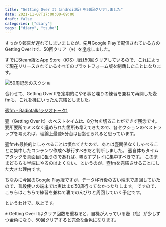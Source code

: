 ```yaml
---
title: "Getting Over It（android版）を50回クリアしました"
date: 2021-11-07T17:00:00+09:00
draft: false
categories: ["diary"]
tags: ["diary", "tsubo"]
---
```


すっかり報告が遅れてしまいましたが、先月Google Playで配信されている方のGetting Over Itで、50回クリア（※）を達成しました。

すでにSteam版とApp Store（iOS）版は50回クリアしているので、これによって現在リリースされているすべてのプラットフォーム版を制覇したことになります。

![50周記念のスクショ](/note/image/done-tsubo-android-50laps/tsubo-50-laps.png)

合わせて、Getting Over Itを定期的にやる事と喋りの練習を兼ねて再開した壺fmも、これを機にいったん完結としました。

[壺fm \- Radiotalk\(ラジオトーク\)](https://radiotalk.jp/program/14723)

壺（Getting Over It）のベストタイムは、8分台を切ることができず残念です。
要所要所でミスなく進められた箇所も増えてきたので、各セクションのベストラップを考えれば、理論上最速5分台は目指せられると思っています。

壺fmも最終的にしゃべることは慣れてきたので、あとは壺関係なくしゃべることに集中したコンテンツ作成へ移行すべきだと判断しました。
壺自体もタイムアタックを真面目に狙うのであれば、喋らずプレイに集中すべきです。
このままどちらも半端にやるのはよくない。
というのが、壺fmを完結させることにした大きな理由です。

ちなみに今回のGoogle Play版ですが、データ移行後の古い端末で周回していたので、普段使いの端末では実はまだ50周行ってなかったりします。
ですので、こちらはこちらで練習を兼ねて裏でのんびりと周回していく予定です。

というわけで、以上です。

※ Getting Over Itはクリア回数を重ねると、自機が入っている壺（瓶）が少しずつ金色になり、50回クリアすると完全な金色になります。